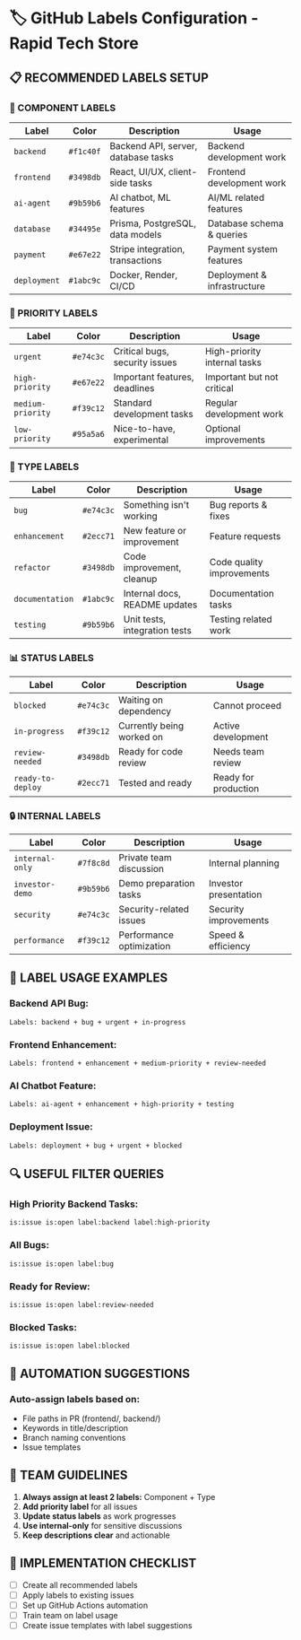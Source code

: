 # 🏷️ GitHub Labels Configuration - Rapid Tech Store

## 📋 **RECOMMENDED LABELS SETUP**

### **🎯 COMPONENT LABELS**
| Label | Color | Description | Usage |
|-------|-------|-------------|-------|
| `backend` | `#f1c40f` | Backend API, server, database tasks | Backend development work |
| `frontend` | `#3498db` | React, UI/UX, client-side tasks | Frontend development work |
| `ai-agent` | `#9b59b6` | AI chatbot, ML features | AI/ML related features |
| `database` | `#34495e` | Prisma, PostgreSQL, data models | Database schema & queries |
| `payment` | `#e67e22` | Stripe integration, transactions | Payment system features |
| `deployment` | `#1abc9c` | Docker, Render, CI/CD | Deployment & infrastructure |

### **🚨 PRIORITY LABELS**
| Label | Color | Description | Usage |
|-------|-------|-------------|-------|
| `urgent` | `#e74c3c` | Critical bugs, security issues | High-priority internal tasks |
| `high-priority` | `#e67e22` | Important features, deadlines | Important but not critical |
| `medium-priority` | `#f39c12` | Standard development tasks | Regular development work |
| `low-priority` | `#95a5a6` | Nice-to-have, experimental | Optional improvements |

### **🔧 TYPE LABELS**
| Label | Color | Description | Usage |
|-------|-------|-------------|-------|
| `bug` | `#e74c3c` | Something isn't working | Bug reports & fixes |
| `enhancement` | `#2ecc71` | New feature or improvement | Feature requests |
| `refactor` | `#3498db` | Code improvement, cleanup | Code quality improvements |
| `documentation` | `#1abc9c` | Internal docs, README updates | Documentation tasks |
| `testing` | `#9b59b6` | Unit tests, integration tests | Testing related work |

### **📊 STATUS LABELS**
| Label | Color | Description | Usage |
|-------|-------|-------------|-------|
| `blocked` | `#e74c3c` | Waiting on dependency | Cannot proceed |
| `in-progress` | `#f39c12` | Currently being worked on | Active development |
| `review-needed` | `#3498db` | Ready for code review | Needs team review |
| `ready-to-deploy` | `#2ecc71` | Tested and ready | Ready for production |

### **🔒 INTERNAL LABELS**
| Label | Color | Description | Usage |
|-------|-------|-------------|-------|
| `internal-only` | `#7f8c8d` | Private team discussion | Internal planning |
| `investor-demo` | `#9b59b6` | Demo preparation tasks | Investor presentation |
| `security` | `#e74c3c` | Security-related issues | Security improvements |
| `performance` | `#f39c12` | Performance optimization | Speed & efficiency |

## 🎯 **LABEL USAGE EXAMPLES**

### **Backend API Bug:**
```
Labels: backend + bug + urgent + in-progress
```

### **Frontend Enhancement:**
```
Labels: frontend + enhancement + medium-priority + review-needed
```

### **AI Chatbot Feature:**
```
Labels: ai-agent + enhancement + high-priority + testing
```

### **Deployment Issue:**
```
Labels: deployment + bug + urgent + blocked
```

## 🔍 **USEFUL FILTER QUERIES**

### **High Priority Backend Tasks:**
```
is:issue is:open label:backend label:high-priority
```

### **All Bugs:**
```
is:issue is:open label:bug
```

### **Ready for Review:**
```
is:issue is:open label:review-needed
```

### **Blocked Tasks:**
```
is:issue is:open label:blocked
```

## 🤖 **AUTOMATION SUGGESTIONS**

### **Auto-assign labels based on:**
- File paths in PR (frontend/, backend/)
- Keywords in title/description
- Branch naming conventions
- Issue templates

## 📝 **TEAM GUIDELINES**

1. **Always assign at least 2 labels:** Component + Type
2. **Add priority label** for all issues
3. **Update status labels** as work progresses
4. **Use internal-only** for sensitive discussions
5. **Keep descriptions clear** and actionable

## 🚀 **IMPLEMENTATION CHECKLIST**

- [ ] Create all recommended labels
- [ ] Apply labels to existing issues
- [ ] Set up GitHub Actions automation
- [ ] Train team on label usage
- [ ] Create issue templates with label suggestions